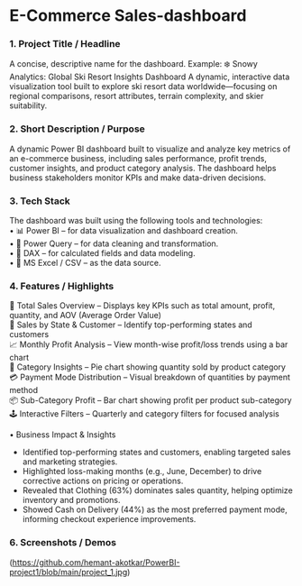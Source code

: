 # E-Commerce Sales-dashboard

### 1.	Project Title / Headline
A concise, descriptive name for the dashboard.
Example: 
❄️ Snowy Analytics: Global Ski Resort Insights Dashboard
A dynamic, interactive data visualization tool built to explore ski resort data worldwide—focusing on regional comparisons, resort attributes, terrain complexity, and skier suitability.

### 2.	Short Description / Purpose

A dynamic Power BI dashboard built to visualize and analyze key metrics of an e-commerce business, including sales performance, profit trends, customer insights, and product category analysis. The dashboard helps business stakeholders monitor KPIs and make data-driven decisions.

### 3.	Tech Stack

The dashboard was built using the following tools and technologies:<br>
•	📊 Power BI – for data visualization and dashboard creation.<br>
•	📂 Power Query – for data cleaning and transformation.<br>
•	🧠 DAX – for calculated fields and data modeling.<br>
•	📝 MS Excel / CSV – as the data source.<br>

### 4.	Features / Highlights
📌 Total Sales Overview – Displays key KPIs such as total amount, profit, quantity, and AOV (Average Order Value)<br>
📍 Sales by State & Customer – Identify top-performing states and customers<br>
📈 Monthly Profit Analysis – View month-wise profit/loss trends using a bar chart<br>
🧾 Category Insights – Pie chart showing quantity sold by product category<br>
💳 Payment Mode Distribution – Visual breakdown of quantities by payment method<br>
📦 Sub-Category Profit – Bar chart showing profit per product sub-category<br>
🕹️ Interactive Filters – Quarterly and category filters for focused analysis

•	Business Impact & Insights
- Identified top-performing states and customers, enabling targeted sales and marketing strategies.
- Highlighted loss-making months (e.g., June, December) to drive corrective actions on pricing or operations.
- Revealed that Clothing (63%) dominates sales quantity, helping optimize inventory and promotions.
- Showed Cash on Delivery (44%) as the most preferred payment mode, informing checkout experience improvements.

### 6.	Screenshots / Demos
(https://github.com/hemant-akotkar/PowerBI-project1/blob/main/project_1.jpg)
